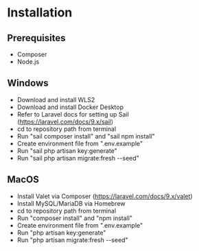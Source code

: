# Installation

## Prerequisites
- Composer
- Node.js

## Windows
- Download and install WLS2
- Download and install Docker Desktop
- Refer to Laravel docs for setting up Sail (https://laravel.com/docs/9.x/sail)
- cd to repository path from terminal
- Run "sail composer install" and "sail npm install"
- Create environment file from ".env.example"
- Run "sail php artisan key:generate"
- Run "sail php artisan migrate:fresh --seed"

## MacOS
- Install Valet via Composer (https://laravel.com/docs/9.x/valet)
- Install MySQL/MariaDB via Homebrew
- cd to repository path from terminal
- Run "composer install" and "npm install"
- Create environment file from ".env.example"
- Run "php artisan key:generate"
- Run "php artisan migrate:fresh --seed"

